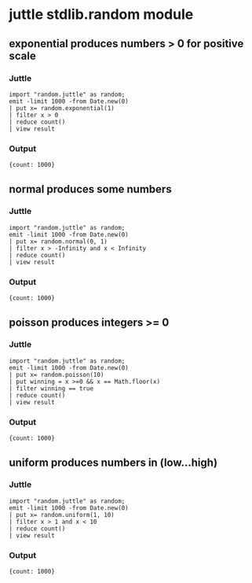 juttle stdlib.random module
====================================================

exponential produces numbers > 0 for positive scale
--------------------------------------
### Juttle
    import "random.juttle" as random;
    emit -limit 1000 -from Date.new(0)
    | put x= random.exponential(1)
    | filter x > 0
    | reduce count()
    | view result

### Output
    {count: 1000}

normal produces some numbers
--------------------------------------
### Juttle
    import "random.juttle" as random;
    emit -limit 1000 -from Date.new(0)
    | put x= random.normal(0, 1)
    | filter x > -Infinity and x < Infinity
    | reduce count()
    | view result

### Output
    {count: 1000}

poisson produces integers >= 0
--------------------------------------
### Juttle
    import "random.juttle" as random;
    emit -limit 1000 -from Date.new(0)
    | put x= random.poisson(10)
    | put winning = x >=0 && x == Math.floor(x)
    | filter winning == true
    | reduce count()
    | view result

### Output
    {count: 1000}

uniform produces numbers in (low...high)
--------------------------------------
### Juttle
    import "random.juttle" as random;
    emit -limit 1000 -from Date.new(0)
    | put x= random.uniform(1, 10)
    | filter x > 1 and x < 10
    | reduce count()
    | view result

### Output
    {count: 1000}
